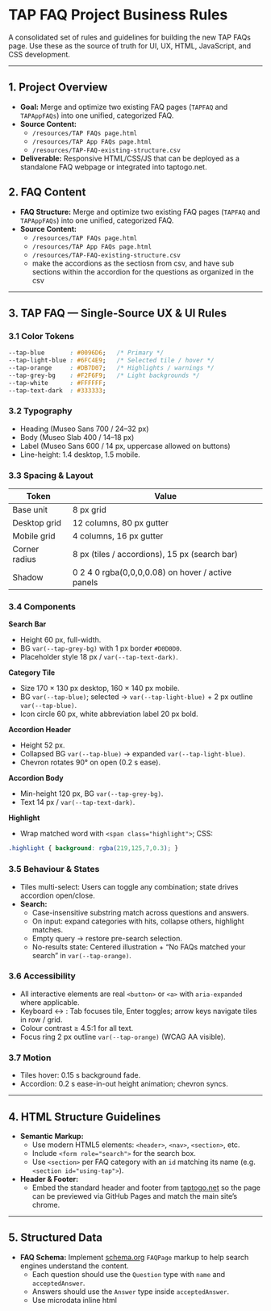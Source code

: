 # TAP FAQ Project Business Rules

A consolidated set of rules and guidelines for building the new TAP FAQs page. Use these as the source of truth for UI, UX, HTML, JavaScript, and CSS development.

---

## 1. Project Overview
- **Goal:** Merge and optimize two existing FAQ pages (`TAPFAQ` and `TAPAppFAQs`) into one unified, categorized FAQ.
- **Source Content:**
  - `/resources/TAP FAQs page.html`
  - `/resources/TAP App FAQs page.html`
  - `/resources/TAP-FAQ-existing-structure.csv`
- **Deliverable:** Responsive HTML/CSS/JS that can be deployed as a standalone FAQ webpage or integrated into taptogo.net.

## 2. FAQ Content
- **FAQ Structure:** Merge and optimize two existing FAQ pages (`TAPFAQ` and `TAPAppFAQs`) into one unified, categorized FAQ.
- **Source Content:**
  - `/resources/TAP FAQs page.html`
  - `/resources/TAP App FAQs page.html`
  - `/resources/TAP-FAQ-existing-structure.csv`
  - make the accordions as the sectiosn from csv, and have sub sections within the accordion for the questions as organized in the csv

---

## 3. TAP FAQ — Single-Source UX & UI Rules

### 3.1 Color Tokens
```css
--tap-blue       : #0096D6;   /* Primary */
--tap-light-blue : #6FC4E9;   /* Selected tile / hover */
--tap-orange     : #DB7D07;   /* Highlights / warnings */
--tap-grey-bg    : #F2F6F9;   /* Light backgrounds */
--tap-white      : #FFFFFF;
--tap-text-dark  : #333333;
```

### 3.2 Typography
- Heading (Museo Sans 700 / 24–32 px)
- Body (Museo Slab 400 / 14–18 px)
- Label (Museo Sans 600 / 14 px, uppercase allowed on buttons)
- Line-height: 1.4 desktop, 1.5 mobile.

### 3.3 Spacing & Layout
| Token         | Value                                             |
|-------------- |---------------------------------------------------|
| Base unit     | 8 px grid                                         |
| Desktop grid  | 12 columns, 80 px gutter                          |
| Mobile grid   | 4 columns, 16 px gutter                           |
| Corner radius | 8 px (tiles / accordions), 15 px (search bar)     |
| Shadow        | 0 2 4 0 rgba(0,0,0,0.08) on hover / active panels |

### 3.4 Components
**Search Bar**

- Height 60 px, full-width.
- BG `var(--tap-grey-bg)` with 1 px border `#D0D0D0`.
- Placeholder style 18 px / `var(--tap-text-dark)`.

**Category Tile**

- Size 170 × 130 px desktop, 160 × 140 px mobile.
- BG `var(--tap-blue)`; selected → `var(--tap-light-blue)` + 2 px outline `var(--tap-blue)`.
- Icon circle 60 px, white abbreviation label 20 px bold.

**Accordion Header**

- Height 52 px.
- Collapsed BG `var(--tap-blue)` → expanded `var(--tap-light-blue)`.
- Chevron rotates 90° on open (0.2 s ease).

**Accordion Body**

- Min-height 120 px, BG `var(--tap-grey-bg)`.
- Text 14 px / `var(--tap-text-dark)`.

**Highlight**

- Wrap matched word with `<span class="highlight">`; CSS:

```css
.highlight { background: rgba(219,125,7,0.3); }
```

### 3.5 Behaviour & States
- Tiles multi-select: Users can toggle any combination; state drives accordion open/close.
- **Search:**
  - Case-insensitive substring match across questions and answers.
  - On input: expand categories with hits, collapse others, highlight matches.
  - Empty query → restore pre-search selection.
  - No-results state: Centered illustration + “No FAQs matched your search” in `var(--tap-orange)`.

### 3.6 Accessibility
- All interactive elements are real `<button>` or `<a>` with `aria-expanded` where applicable.
- Keyboard ↔ : Tab focuses tile, Enter toggles; arrow keys navigate tiles in row / grid.
- Colour contrast ≥ 4.5:1 for all text.
- Focus ring 2 px outline `var(--tap-orange)` (WCAG AA visible).

### 3.7 Motion
- Tiles hover: 0.15 s background fade.
- Accordion: 0.2 s ease-in-out height animation; chevron syncs.

---

## 4. HTML Structure Guidelines

- **Semantic Markup:**
  - Use modern HTML5 elements: `<header>`, `<nav>`, `<section>`, etc.
  - Include `<form role="search">` for the search box.
  - Use `<section>` per FAQ category with an `id` matching its name (e.g. `<section id="using-tap">`).
- **Header & Footer:**
  - Embed the standard header and footer from [taptogo.net](http://taptogo.net/) so the page can be previewed via GitHub Pages and match the main site’s chrome.

---

## 5. Structured Data

- **FAQ Schema:** Implement [schema.org](https://schema.org) `FAQPage` markup to help search engines understand the content.
  - Each question should use the `Question` type with `name` and `acceptedAnswer`.
  - Answers should use the `Answer` type inside `acceptedAnswer`.
  - Use microdata inline html

